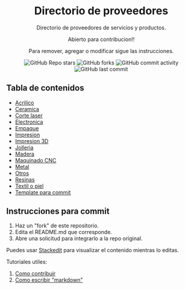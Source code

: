 <h1 align="center" style="margin-top: 0px;">Directorio de proveedores</h1>
<p align="center" >Directorio de proveedores de servicios y productos.</p>
<p align="center" >Abierto para contribucion!!</p>
<p align="center" >Para remover, agregar o modificar sigue las instrucciones.</p>

<div align="center" >
  
  ![GitHub Repo stars](https://img.shields.io/github/stars/Mathiaszmrga/proveedores?style=plastic)
  ![GitHub forks](https://img.shields.io/github/forks/Mathiaszmrga/proveedores?style=plastic)
  ![GitHub commit activity](https://img.shields.io/github/commit-activity/w/Mathiaszmrga/proveedores?style=plastic)
  ![GitHub last commit](https://img.shields.io/github/last-commit/Mathiaszmrga/proveedores?style=plastic)
  
</div>

## Tabla de contenidos

- [Acrilico](https://github.com/Mathiaszmrga/proveedores/tree/main/Acrilico)
- [Ceramica](https://github.com/Mathiaszmrga/proveedores/tree/main/Ceramica)
- [Corte laser](https://github.com/Mathiaszmrga/proveedores/tree/main/Corte_laser)
- [Electronica](https://github.com/Mathiaszmrga/proveedores/tree/main/Electronica)
- [Empaque](https://github.com/Mathiaszmrga/proveedores/tree/main/Empaque)
- [Impresion](https://github.com/Mathiaszmrga/proveedores/tree/main/Impresion)
- [Impresion 3D](https://github.com/Mathiaszmrga/proveedores/tree/main/Impresion_3D)
- [Jolleria](https://github.com/Mathiaszmrga/proveedores/tree/main/Jolleria)
- [Madera](https://github.com/Mathiaszmrga/proveedores/tree/main/Madera)
- [Maquinado CNC](https://github.com/Mathiaszmrga/proveedores/tree/main/Maquinado_CNC)
- [Metal](https://github.com/Mathiaszmrga/proveedores/tree/main/Metal)
- [Otros](https://github.com/Mathiaszmrga/proveedores/tree/main/Otros)
- [Resinas](https://github.com/Mathiaszmrga/proveedores/tree/main/Resinas)
- [Textil o piel](https://github.com/Mathiaszmrga/proveedores/tree/main/Textil_piel)
- [Template para commit](https://github.com/Mathiaszmrga/proveedores/tree/main/Template_commit)


## Instrucciones para commit

 1. Haz un "fork" de este repositorio.
 2. Edita el README.md que corresponde.
 3. Abre una solicitud para integrarlo a la repo original.

Puedes usar [Stackedit](https://stackedit.io/app#) para visualizar el contenido mientras lo editas.

Tutoriales utiles:

 1. [Como contribuir](https://www.youtube.com/watch?v=waEb2c9NDL8)
 2. [Como escribir "markdown"](https://www.youtube.com/watch?v=fxJk-AN7_-4)
